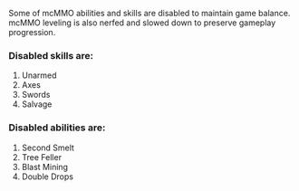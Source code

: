 Some of mcMMO abilities and skills are disabled to maintain game balance. mcMMO leveling is also nerfed and slowed down to preserve gameplay progression. 

### Disabled skills are:

1. Unarmed 
2. Axes 
3. Swords 
4. Salvage 

### Disabled abilities are:

1. Second Smelt 
2. Tree Feller
3. Blast Mining
4. Double Drops 
